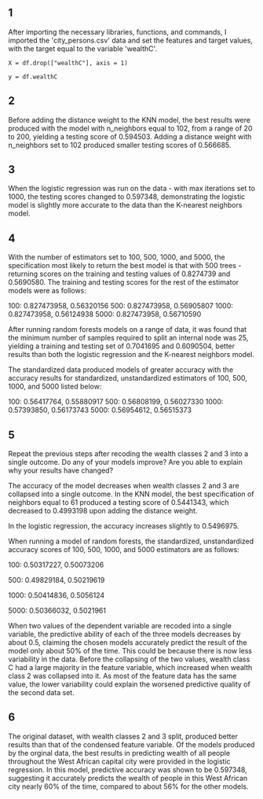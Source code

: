 ## 1

After importing the necessary libraries, functions, and commands, I imported the 'city_persons.csv' data and set the features and target values, with the target equal to the variable 'wealthC'.

`X = df.drop(["wealthC"], axis = 1)`

`y = df.wealthC`

## 2

Before adding the distance weight to the KNN model, the best results were produced with the model with n_neighbors equal to 102, from a range of 20 to 200, yielding a testing score of 0.594503. Adding a distance weight with n_neighbors set to 102 produced smaller testing scores of 0.566685.

## 3

When the logistic regression was run on the data - with max iterations set to 1000, the testing scores changed to 0.597348, demonstrating the logistic model is slightly more accurate to the data than the K-nearest neighbors model. 

## 4

With the number of estimators set to 100, 500, 1000, and 5000, the specification most likely to return the best model is that with 500 trees - returning scores on the training and testing values of 0.8274739 and 0.5690580. The training and testing scores for the rest of the estimator models were as follows:

100: 0.827473958, 0.56320156
500: 0.827473958, 0.56905807
1000: 0.827473958, 0.56124938
5000: 0.827473958, 0.56710590

After running random forests models on a range of data, it was found that the minimum number of samples required to split an internal node was 25, yielding a training and testing set of 0.7041695 and 0.6090504, better results than both the logistic regression and the K-nearest neighbors model.

The standardized data produced models of greater accuracy with the accuracy results for standardized, unstandardized estimators of 100, 500, 1000, and 5000 listed below:

100: 0.56417764, 0.55880917
500: 0.56808199, 0.56027330
1000: 0.57393850, 0.56173743
5000: 0.56954612, 0.56515373

## 5

Repeat the previous steps after recoding the wealth classes 2 and 3 into a single outcome. Do any of your models improve? Are you able to explain why your results have changed?

The accuracy of the model decreases when wealth classes 2 and 3 are collapsed into a single outcome. In the KNN model, the best specification of neighbors equal to 61 produced a testing score of 0.5441343, which decreased to 0.4993198 upon adding the distance weight. 

In the logistic regression, the accuracy increases slightly to 0.5496975. 

When running a model of random forests, the standardized, unstandardized accuracy scores of 100, 500, 1000, and 5000 estimators are as follows:

100: 0.50317227, 0.50073206

500: 0.49829184, 0.50219619

1000: 0.50414836, 0.5056124

5000: 0.50366032, 0.5021961

When two values of the dependent variable are recoded into a single variable, the predictive ability of each of the three models decreases by about 0.5, claiming the chosen models accurately predict the result of the model only about 50% of the time. This could be because there is now less variability in the data. Before the collapsing of the two values, wealth class C had a large majority in the feature variable, which increased when wealth class 2 was collapsed into it. As most of the feature data has the same value, the lower variability could explain the worsened predictive quality of the second data set.

## 6

The original dataset, with wealth classes 2 and 3 split, produced better results than that of the condensed feature variable. Of the models produced by the orginal data, the best results in predicting wealth of all people throughout the West African capital city were provided in the logistic regression. In this model, predictive accuracy was shown to be 0.597348, suggesting it accurately predicts the wealth of people in this West African city nearly 60% of the time, compared to about 56% for the other models. 


